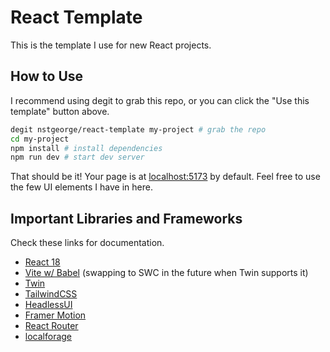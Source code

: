 # React Template

This is the template I use for new React projects.

## How to Use

I recommend using degit to grab this repo, or you can click the "Use this template" button above.

```sh
degit nstgeorge/react-template my-project # grab the repo
cd my-project
npm install # install dependencies
npm run dev # start dev server
```

That should be it! Your page is at [localhost:5173](http://localhost:5173) by default. Feel free to use the few UI elements I have in here.

## Important Libraries and Frameworks

Check these links for documentation.

 - [React 18](https://react.dev/)
 - [Vite w/ Babel](https://vitejs.dev/guide/) (swapping to SWC in the future when Twin supports it)
 - [Twin](https://github.com/ben-rogerson/twin.macro)
 - [TailwindCSS](https://tailwindcss.com/docs/installation)
 - [HeadlessUI](https://headlessui.com/)
 - [Framer Motion](https://www.framer.com/motion/)
 - [React Router](https://reactrouter.com/en/main/start/tutorial)
 - [localforage](https://github.com/localForage/localForage)

